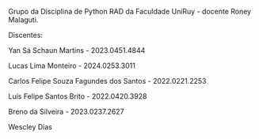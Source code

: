 Grupo da Disciplina de Python RAD da Faculdade UniRuy - docente Roney Malaguti.

Discentes:

Yan Sá Schaun Martins - 2023.0451.4844

Lucas Lima Monteiro - 2024.0253.3011

Carlos Felipe Souza Fagundes dos Santos - 2022.0221.2253

Luís Felipe Santos Brito - 2022.0420.3928

Breno da Silveira - 2023.0237.2627

Wescley Dias
